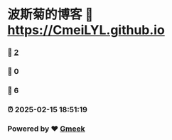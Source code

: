 # 波斯菊的博客 :link: https://CmeiLYL.github.io 
### :page_facing_up: [2](https://CmeiLYL.github.io/tag.html) 
### :speech_balloon: 0 
### :hibiscus: 6 
### :alarm_clock: 2025-02-15 18:51:19 
### Powered by :heart: [Gmeek](https://github.com/Meekdai/Gmeek)
